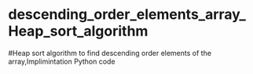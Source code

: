 # descending_order_elements_array_Heap_sort_algorithm 
 #Heap sort algorithm to find descending order elements of the array,Implimintation Python code 
